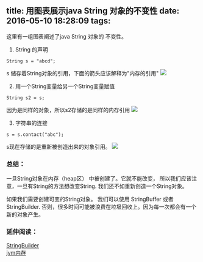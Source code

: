 title: 用图表展示java String 对象的不变性
date: 2016-05-10 18:28:09
tags:
---

这里有一组图表阐述了java String 对象的 不变性。

1. String 的声明
```
String s = "abcd";
```
s 储存着String对象的引用，下面的箭头应该解释为"内存的引用"
![](http://ww1.sinaimg.cn/large/8a0ce11egw1f3qgwd1fjaj20ic0b4aag.jpg)     

2. 用一个String变量给另一个String变量赋值
```
String s2 = s;
```
因为是同样的对象，所以s2存储的是同样的内存引用
![](http://ww4.sinaimg.cn/large/8a0ce11egw1f3qgyb3f01j20ic0b4mxq.jpg)

3.  字符串的连接
```
s = s.contact("abc");
```
s现在存储的是重新被创造出来的对象引用。
![](http://ww4.sinaimg.cn/large/8a0ce11egw1f3qgyioqfej20i207rgm4.jpg)

### 总结：
一旦String对象在内存（heap区） 中被创建了。它就不能改变，
所以我们应该注意，一旦有String的方法想改变String.
我们还不如重新创造一个String对象。

如果我们需要创建可变的String对象。 我们可以使用 StringBuffer 或者 StringBuilder. 否则，很多时间可能被浪费在垃圾回收上。因为每一次都会有一个新的对象产生。

### 延伸阅读：
[StringBuilder](http://www.programcreek.com/2011/11/java-convert-a-file-into-a-string/)  
[jvm内存](http://www.programcreek.com/2013/04/jvm-run-time-data-areas/)  
